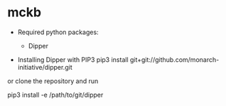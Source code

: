 # mckb


* Required python packages:
    * Dipper

* Installing Dipper with PIP3
pip3 install git+git://github.com/monarch-initiative/dipper.git

or clone the repository and run

pip3 install -e /path/to/git/dipper
